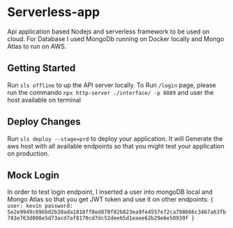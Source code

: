 # Serverless-app

Api application based Nodejs and serverless framework to be used on cloud.
For Database I used MongoDb running on Docker locally and Mongo Atlas to run on AWS.

## Getting Started

Run `sls offline` to up the API server locally.
To Run `/login` page, please run the commando `npx http-server ./interface/ -p 8089` and user the host available on terminal

## Deploy Changes

Run `sls deploy --stage=prd` to deploy your application. It will Generate the aws host with all available endpoints so that you might test your application on production.

## Mock Login

In order to test login endpoint, I inserted a user into mongoDB local and Mongo Atlas so that you get JWT token and use it on other endpoints:
`{
    user: kevin
    password: 5e2e9949c696bd2b38ada1818ff8ed870f82b823ea9fe4557e72ca798666c3467a63fb783e763d008e5d73acd7af8170cd7dc52dee65d1eaee62b29e6e50939f
}`
